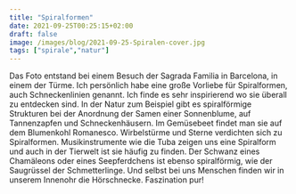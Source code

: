 ```yaml
---
title: "Spiralformen"
date: 2021-09-25T00:25:15+02:00
draft: false
image: /images/blog/2021-09-25-Spiralen-cover.jpg
tags: ["spirale","natur"]
---
```


Das Foto entstand bei einem Besuch der Sagrada Familia in Barcelona, in einem der Türme. Ich persönlich habe eine große Vorliebe für Spiralformen, auch Schneckenlinien genannt. Ich finde es sehr inspirierend wo sie überall zu entdecken sind. In der Natur zum Beispiel gibt es spiralförmige Strukturen bei der Anordnung der Samen einer Sonnenblume, auf Tannenzapfen und Schneckenhäusern. Im Gemüsebeet findet man sie auf dem Blumenkohl Romanesco. Wirbelstürme und Sterne verdichten sich zu Spiralformen. Musikinstrumente wie die Tuba zeigen uns eine Spiralform und auch in der Tierwelt ist sie häufig zu finden. Der Schwanz eines Chamäleons oder eines Seepferdchens ist ebenso spiralförmig, wie der Saugrüssel der Schmetterlinge. Und selbst bei uns Menschen finden wir in unserem Innenohr die Hörschnecke. Faszination pur!